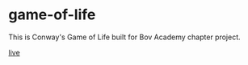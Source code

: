 # game-of-life

This is Conway's Game of Life built for Bov Academy chapter project.

[live](https://jjs88.github.io/game-of-life)